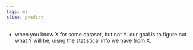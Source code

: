 ```yaml
---
tags: ml
alias: predict
---
```


- when you know X for some dataset, but not Y. our goal is to figure out what Y will be, uisng the statistical info we have from X.